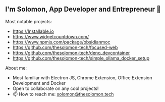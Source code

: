## I'm Solomon, App Developer and Entrepreneur 👋

Most notable projects:
- https://Installable.io
- https://www.widgetcountdown.com/
- https://www.npmjs.com/package/obsidianmoc
- https://github.com/thesolomon-tech/focused-web
- https://github.com/thesolomon-tech/deno_devcontainer
- https://github.com/thesolomon-tech/simple_ollama_docker_setup

About me:
- Most familiar with Electron JS, Chrome Extension, Office Extension Development and Docker
- Open to collaborate on any cool projects!
- 📫 How to reach me: solomon@thesolomon.tech
